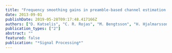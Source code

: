 ```yaml
---
title: "Frequency smoothing gains in preamble-based channel estimation for multicarrier systems  "
date: 2013-09-01
publishDate: 2019-05-28T09:17:48.417166Z
authors: ["D. Katselis", "C. R. Rojas", "M. Bengtsson", "H. Hjalmarsson"]
publication_types: ["2"]
abstract: ""
featured: false
publication: "*Signal Processing*"
---
```


